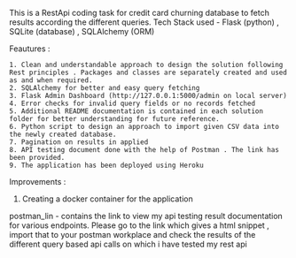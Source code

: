 This is a RestApi coding task for credit card churning database to fetch results according the different queries.
Tech Stack used - Flask (python) , SQLite (database) , SQLAlchemy (ORM)


Feautures :
    
    1. Clean and understandable approach to design the solution following Rest principles . Packages and classes are separately created and used as and when required.
    2. SQLAlchemy for better and easy query fetching
    3. Flask Admin Dashboard (http://127.0.0.1:5000/admin on local server) 
    4. Error checks for invalid query fields or no records fetched
    5. Additional README documentation is contained in each solution folder for better understanding for future reference.
    6. Python script to design an approach to import given CSV data into the newly created database.
    7. Pagination on results in applied
    8. API testing document done with the help of Postman . The link has been provided. 
    9. The application has been deployed using Heroku
    
 Improvements :
  1. Creating a docker container for the application


postman_lin - contains the link to view my api testing result documentation for various endpoints.
Please go to the link which gives a html snippet , import that to your postman workplace and check the results of the different query based api calls on which i have tested my rest api
